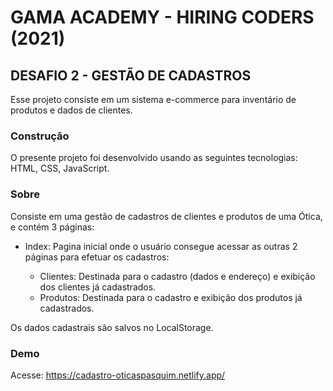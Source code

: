 # GAMA ACADEMY - HIRING CODERS (2021) #

## DESAFIO 2 - GESTÃO DE CADASTROS ##

Esse projeto consiste em um sistema e-commerce para inventário de produtos e dados de clientes.

### Construção ###
O presente projeto foi desenvolvido usando as seguintes tecnologias: HTML, CSS, JavaScript.

### Sobre ### 

Consiste em uma gestão de cadastros de clientes e produtos de uma Ótica, e contém 3 páginas:

- Index: Pagina inicial onde o usuário consegue acessar as outras 2 páginas para efetuar os cadastros:

     - Clientes: Destinada para o cadastro (dados e endereço) e exibição dos clientes já cadastrados. 
     - Produtos: Destinada para o cadastro e exibição dos produtos já cadastrados. 

Os dados cadastrais são salvos no LocalStorage. 

### Demo ###
Acesse: https://cadastro-oticaspasquim.netlify.app/